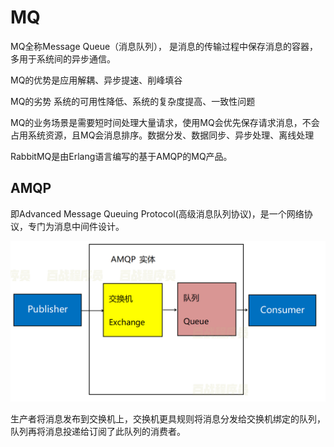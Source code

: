 # MQ

MQ全称Message Queue（消息队列）， 是消息的传输过程中保存消息的容器，多用于系统间的异步通信。

MQ的优势是应用解耦、异步提速、削峰填谷

MQ的劣势 系统的可用性降低、系统的复杂度提高、一致性问题

MQ的业务场景是需要短时间处理大量请求，使用MQ会优先保存请求消息，不会占用系统资源，且MQ会消息排序。数据分发、数据同步、异步处理、离线处理

RabbitMQ是由Erlang语言编写的基于AMQP的MQ产品。

## AMQP

即Advanced Message Queuing Protocol(高级消息队列协议)，是一个网络协议，专门为消息中间件设计。

![image-20220225165352916](img\image-20220225165352916.pngv=1.0.png)

生产者将消息发布到交换机上，交换机更具规则将消息分发给交换机绑定的队列，队列再将消息投递给订阅了此队列的消费者。
